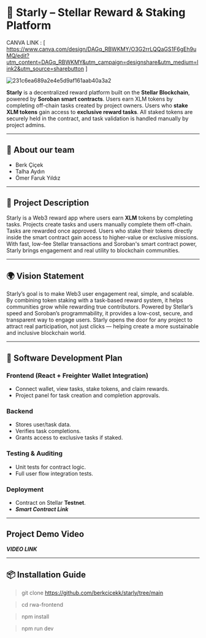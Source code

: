 # 🌟 Starly – Stellar Reward & Staking Platform
CANVA LINK : [ https://www.canva.com/design/DAGq_RBWKMY/O3G2rrLQQaGS1F6gEh9uMQ/edit?utm_content=DAGq_RBWKMY&utm_campaign=designshare&utm_medium=link2&utm_source=sharebutton ] 

![231c6ea689a2e4e5d9af161aab40a3a2](https://github.com/user-attachments/assets/738df759-143d-43e4-bedb-56c4d0ab824f)



**Starly** is a decentralized reward platform built on the **Stellar Blockchain**, powered by **Soroban smart contracts**. Users earn XLM tokens by completing off-chain tasks created by project owners. Users who **stake XLM tokens** gain access to **exclusive reward tasks**. All staked tokens are securely held in the contract, and task validation is handled manually by project admins.

---
## 🚩 About our team

- Berk Çiçek
- Talha Aydın
- Ömer Faruk Yıldız

---

## 📌 Project Description

Starly is a Web3 reward app where users earn **XLM** tokens by completing tasks. Projects create tasks and users manually complete them off-chain. Tasks are rewarded once approved. Users who stake their tokens directly inside the smart contract gain access to higher-value or exclusive missions. With fast, low-fee Stellar transactions and Soroban's smart contract power, Starly brings engagement and real utility to blockchain communities.

---

## 🌍 Vision Statement

Starly’s goal is to make Web3 user engagement real, simple, and scalable. By combining token staking with a task-based reward system, it helps communities grow while rewarding true contributors. Powered by Stellar’s speed and Soroban’s programmability, it provides a low-cost, secure, and transparent way to engage users. Starly opens the door for any project to attract real participation, not just clicks — helping create a more sustainable and inclusive blockchain world.

---

## 🧠 Software Development Plan

### Frontend (React + Freighter Wallet Integration)
- Connect wallet, view tasks, stake tokens, and claim rewards.
- Project panel for task creation and completion approvals.

### Backend
- Stores user/task data.
- Verifies task completions.
- Grants access to exclusive tasks if staked.

### Testing & Auditing
- Unit tests for contract logic.
- Full user flow integration tests.

### Deployment
- Contract on Stellar **Testnet**.
- ***Smart Contract Link***

---

## Project Demo Video
***VIDEO LINK***

---

## 📦 Installation Guide
>git clone https://github.com/berkcicekk/starly/tree/main

>cd rwa-frontend

>npm install

>npm run dev

